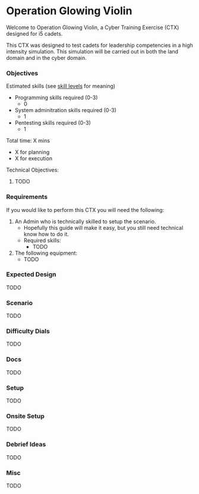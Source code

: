 # Operation Glowing Violin

Welcome to Operation Glowing Violin, a Cyber Training Exercise (CTX) designed for i5 cadets.

This CTX was designed to test cadets for leadership competencies in a high intensity simulation. This simulation will be carried out in both the land domain and in the cyber domain.

### Objectives

Estimated skills (see [skill levels](https://github.com/CyberTrainingExercise/Docs/blob/master/ctx_requirements.md) for meaning)
- Programming skills required (0-3)
    - 0
- System adminitration skills required (0-3)
    - 1
- Pentesting skills required (0-3)
    - 1

Total time: X mins
 - X for planning
 - X for execution

Technical Objectives:
1. TODO

### Requirements

If you would like to perform this CTX you will need the following:

1. An Admin who is technically skilled to setup the scenario.
    - Hopefully this guide will make it easy, but you still need technical know how to do it.
    - Required skills:
        - TODO
2. The following equipment:
    - TODO

### Expected Design

TODO

### Scenario

TODO

### Difficulty Dials

TODO

### Docs

TODO

### Setup

TODO

### Onsite Setup

TODO

### Debrief Ideas

TODO

### Misc

TODO